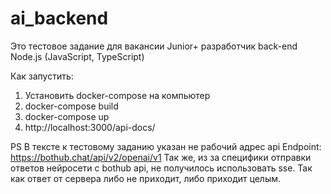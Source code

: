 # ai_backend

Это тестовое задание для вакансии Junior+ разработчик back-end Node.js (JavaScript, TypeScript)

Как запустить:

1. Установить docker-compose на компьютер
2. docker-compose build
3. docker-compose up
4. http://localhost:3000/api-docs/

PS
В тексте к тестовому заданию указан не рабочий адрес api Endpoint: https://bothub.chat/api/v2/openai/v1
Так же, из за специфики отправки ответов нейросети с bothub api, не получилось использовать sse. Так как ответ от сервера либо не приходит, либо приходит целым. 


